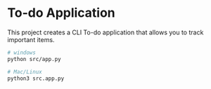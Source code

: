 # To-do Application

This project creates a CLI To-do application that allows you to track important items.

```bash
# windows
python src/app.py

# Mac/Linux
python3 src.app.py
```
